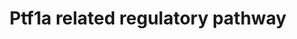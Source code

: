 ---
annotations:
- id: PW:0000716
  parent: signaling pathway
  type: Pathway Ontology
  value: transcription factor mediated signaling pathway
authors:
- Godevil
- Thomas
- MaintBot
- AlexanderPico
- Khanspers
- Ddigles
- Egonw
- L Dupuis
description: By summarizing published data together with our own results, this pathway
  shows a complicated relationships between transcriptional factors, miRNAs and some
  functional genes which are correlated together to generate a whole sight in early
  mouse development centered around Ptf1a, although there are some hypothetical relationships
  and the distinct development of dorsal and ventral pancreas in very early stage
  is neglected.
last-edited: 2020-03-17
organisms:
- Mus musculus
redirect_from:
- /index.php/Pathway:WP201
- /instance/WP201
- /instance/WP201_rr109433
revision: r109433
schema-jsonld:
- '@context': https://schema.org/
  '@id': https://wikipathways.github.io/pathways/WP201.html
  '@type': Dataset
  creator:
    '@type': Organization
    name: WikiPathways
  description: By summarizing published data together with our own results, this pathway
    shows a complicated relationships between transcriptional factors, miRNAs and
    some functional genes which are correlated together to generate a whole sight
    in early mouse development centered around Ptf1a, although there are some hypothetical
    relationships and the distinct development of dorsal and ventral pancreas in very
    early stage is neglected.
  keywords:
  - Ctnnb1
  - Fgf10
  - Hes1
  - Kat2b
  - Nkx6-1
  - Notch1
  - Pdx1
  - Prox1
  - Ptf1a
  - Rbpj
  - Rbpjl
  license: CC0
  name: Ptf1a related regulatory pathway
seo: CreativeWork
title: Ptf1a related regulatory pathway
wpid: WP201
---